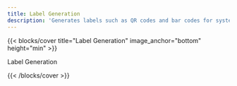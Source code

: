 ```yaml
---
title: Label Generation
description: 'Generates labels such as QR codes and bar codes for system entities'
---
```


<!--add blocks of content here to add more sections to the  page -->

{{< blocks/cover title="Label Generation" image_anchor="bottom" height="min" >}}
<p class="lead mt-5">Label Generation</p>
{{< /blocks/cover >}}
